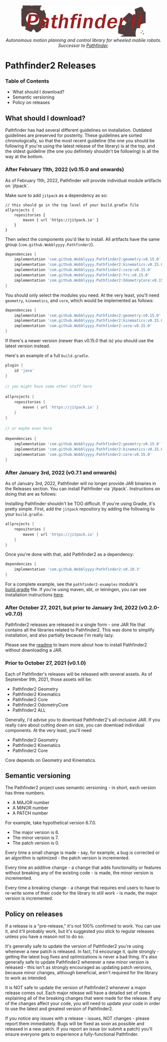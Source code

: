 <p align="center">
<img src="media/pathfinder2-logo.png" alt="Pathfinder2">
<br>
<i>Autonomous motion planning and control library for wheeled mobile robots.</i>
<br>
<i>Successor to <a href="https://github.com/Wobblyyyy/Pathfinder">Pathfinder</a>.</i>
</p>

<h1>Pathfinder2 Releases</h1>

<h3>Table of Contents</h3>

- What should I download?
- Semantic versioning
- Policy on releases

<h2>What should I download?</h2>

Pathfinder has had several different guidelines on installation. Outdated
guidelines are preserved for posterity. These guidelines are sorted
chronologically, so that the most recent guideline (the one you should be
following if you're using the latest release of the library) is at the top,
and the oldest guideline (the one you definitely shouldn't be following) is all
the way at the bottom.

<h3>After February 11th, 2022 (v0.15.0 and onwards)</h3>
As of February 11th, 2022, Pathfinder will provide individual module artifacts
on `jitpack`.

Make sure to add `jitpack` as a dependency as so:
```
// this should go in the top level of your build.gradle file
allprojects {
    repositories {
        maven { url 'https://jitpack.io' }
    }
}
```

Then select the components you'd like to install. All artifacts have the
same group (`com.github.Wobblyyyy.Pathfinder2`).
```groovy
dependencies {
    implementation 'com.github.Wobblyyyy.Pathfinder2:geometry:v0.15.0'
    implementation 'com.github.Wobblyyyy.Pathfinder2:kinematics:v0.15.0'
    implementation 'com.github.Wobblyyyy.Pathfinder2:core:v0.15.0'
    implementation 'com.github.Wobblyyyy.Pathfinder2:frc:v0.15.0'
    implementation 'com.github.Wobblyyyy.Pathfinder2:OdometryCore:v0.15.0'
}
```
You should only select the modules you need. At the very least, you'll
need `geometry`, `kinematics`, and `core`, which would be implemented as
follows:
```groovy
dependencies {
    implementation 'com.github.Wobblyyyy.Pathfinder2:geometry:v0.15.0'
    implementation 'com.github.Wobblyyyy.Pathfinder2:kinematics:v0.15.0'
    implementation 'com.github.Wobblyyyy.Pathfinder2:core:v0.15.0'
}
```
If there's a newer version (newer than v0.15.0 that is) you should use the
latest version instead.

Here's an example of a full `build.gradle`.
```groovy
plugin {
    id 'java'
}

// you might have some other stuff here

allprojects {
    repositories {
        maven { url 'https://jitpack.io' }
    }
}

// or maybe even here

dependencies {
    implementation 'com.github.Wobblyyyy.Pathfinder2:geometry:v0.15.0'
    implementation 'com.github.Wobblyyyy.Pathfinder2:kinematics:v0.15.0'
    implementation 'com.github.Wobblyyyy.Pathfinder2:core:v0.15.0'
}
```

<h3>After January 3rd, 2022 (v0.7.1 and onwards)</h3>
As of January 3rd, 2022, Pathfinder will no longer provide JAR binaries in
the Releases section. You can install Pathfinder via `jitpack`. Instructions
on doing that are as follows:

Installing Pathfinder shouldn't be TOO difficult. If you're using Gradle, it's
pretty simple. First, add the `jitpack` repository by adding the following to
your `build.gradle`.
```groovy
allprojects {
    repositories {
        maven { url 'https://jitpack.io' }
    }
}
```
Once you're done with that, add Pathfinder2 as a dependency:
```groovy
dependencies {
    implementation 'com.github.Wobblyyyy:Pathfinder2:v0.10.3'
}
```
For a complete example, see the `pathfinder2-examples` module's
[build.gradle](pathfinder2-examples/build.gradle) file.
If you're using maven, sbt, or leiningen, you can see installation instructions
[here](https://jitpack.io/#Wobblyyyy/Pathfinder2/v0.7.0).

<h3>After October 27, 2021, but prior to January 3rd, 2022 (v0.2.0-v0.7.0)</h3>

Pathfinder2 releases are released in a single form - one JAR file that contains
all the libraries related to Pathfinder2. This was done to simplify
installation, and also partially because I'm really lazy.

Please see the [readme](readme.md) to learn more about how to install
Pathfinder2 without downloading a JAR.

<h3>Prior to October 27, 2021 (v0.1.0)</h3>

Each of Pathfinder's releases will be released with several assets. As of
September 9th, 2021, those assets will be:

- Pathfinder2 Geometry
- Pathfinder2 Kinematics
- Pathfinder2 Core
- Pathfinder2 OdometryCore
- Pathfinder2 ALL

Generally, I'd advise you to download Pathfinder2's all-inclusive JAR. If you
really care about cutting down on size, you can download individual components.
At the very least, you'll need

- Pathfinder2 Geometry
- Pathfinder2 Kinematics
- Pathfinder2 Core

Core depends on Geometry and Kinematics.

<h2>Semantic versioning</h2>

The Pathfinder2 project uses semantic versioning - in short, each version has
three numbers.

- A MAJOR number
- A MINOR number
- A PATCH number

For example, take hypothetical version 6.7.0.

- The major version is 6.
- The minor version is 7.
- The patch version is 0.

Every time a small change is made - say, for example, a bug is corrected or an
algorithm is optimized - the patch version is incremented.

Every time an additive change - a change that adds functionality or features
without breaking any of the existing code - is made, the minor version is
incremented.

Every time a breaking change - a change that requires end users to have to
re-write some of their code for the library to still work - is made, the major
version is incremented.

<h2>Policy on releases</h2>

If a release is a "pre-release," it's not 100% confirmed to work. You can use
it, and it'll probably work, but it's suggested you stick to regular releases
unless you have a reason not to do so.

It's generally safe to update the version of Pathfinder2 you're using whenever a
new patch is released. In fact, I'd encourage it, quite strongly - getting the
latest bug fixes and optimizations is never a bad thing. It's also generally
safe to update Pathfinder2 whenever a new minor version is released - this isn't
as strongly encouraged as updating patch versions, because minor changes,
although beneficial, aren't required for the library to work as intended.

It is NOT safe to update the version of Pathfinder2 whenever a major release
comes out. Each major release will have a detailed set of notes explaining all
of the breaking changes that were made for the release. If any of the changes
affect your code, you will need to update your code in order to use the latest
and greatest version of Pathfinder2.

If you notice any issues with a release - issues, NOT changes - please report
them immediately. Bugs will be fixed as soon as possible and released in a new
patch. If you report an issue
(or submit a patch) you'll ensure everyone gets to experience a fully-functional
Pathfinder.
